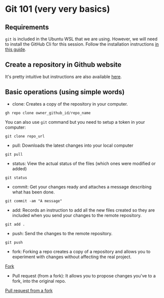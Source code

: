 # Git 101 (very very basics)

## Requirements

`git` is included in the Ubuntu WSL that we are using. However, we will need to install the GitHub Cli for this session. Follow the installation instructions [in this guide](./gh_setup.md). 

## Create a repository in Github website

It's pretty intuitive but instructions are also available [here](https://docs.github.com/en/get-started/quickstart/create-a-repo).

## Basic operations (using simple words)

- clone: Creates a copy of the repository in your computer.

`gh repo clone owner_github_id/repo_name`

You can also use `git` command but you need to setup a token in your computer:

`git clone repo_url`

- pull: Downloads the latest changes into your local computer

`git pull`

- status: View the actual status of the files (which ones were modified or added)

`git status`

- commit: Get your changes ready and attaches a message describing what has been done.

`git commit -am "A message"`

- add: Records an instruction to add all the new files created so they are included when you send your changes to the remote repository.

`git add .`

- push: Send the changes to the remote repository.

`git push`

- fork: Forking a repo creates a copy of a repository and allows you to experiment with changes without affecting the real project.

[Fork](https://docs.github.com/en/get-started/quickstart/fork-a-repo)

- Pull request (from a fork): It allows you to propose changes you've to a fork, into the original repo.

[Pull request from a fork](https://docs.github.com/en/github/collaborating-with-pull-requests/proposing-changes-to-your-work-with-pull-requests/creating-a-pull-request-from-a-fork)
